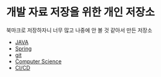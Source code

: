 # 개발 자료 저장을 위한 개인 저장소
북마크로 저장하자니 너무 많고 나중에 안 볼 것 같아서 만든 저장소

- [JAVA][JAVA]
- [Spring][SPRING]
- [git][GIT]
- [Computer Science][CS]
- [CI/CD][CICD]

[JAVA]: https://github.com/chanhyeong/devDocumentStorage/blob/master/JAVA.md
[CICD]: https://github.com/chanhyeong/devDocumentStorage/blob/master/CICD.md
[SPRING]: https://github.com/chanhyeong/devDocumentStorage/blob/master/SPRING.md
[GIT]: https://github.com/chanhyeong/devDocumentStorage/blob/master/GIT.md
[CS]: https://github.com/chanhyeong/devDocumentStorage/blob/master/CS.md